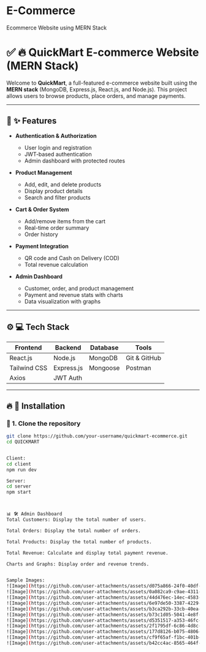 # E-Commerce
Ecommerce Website using MERN Stack

# ✅ 🔥 QuickMart E-commerce Website (MERN Stack)

Welcome to **QuickMart**, a full-featured e-commerce website built using the **MERN stack** (MongoDB, Express.js, React.js, and Node.js). This project allows users to browse products, place orders, and manage payments.

---


## 📌 ✨ Features

- **Authentication & Authorization**
    - User login and registration
    - JWT-based authentication
    - Admin dashboard with protected routes

- **Product Management**
    - Add, edit, and delete products
    - Display product details
    - Search and filter products

- **Cart & Order System**
    - Add/remove items from the cart
    - Real-time order summary
    - Order history

- **Payment Integration**
    - QR code and Cash on Delivery (COD)
    - Total revenue calculation

- **Admin Dashboard**
    - Customer, order, and product management
    - Payment and revenue stats with charts
    - Data visualization with graphs

---

## ⚙️ 💻 Tech Stack

| **Frontend** | **Backend**  | **Database** | **Tools**      |
|--------------|--------------|--------------|----------------|
| React.js     | Node.js      | MongoDB      | Git & GitHub   |
| Tailwind CSS | Express.js   | Mongoose     | Postman        |
| Axios        | JWT Auth     |              |                |

---

## 🔥 💾 Installation

### 🔹 1. Clone the repository
```bash
git clone https://github.com/your-username/quickmart-ecommerce.git
cd QUICKMART


Client:
cd client
npm run dev

Server:
cd server
npm start



📊 🛠️ Admin Dashboard
Total Customers: Display the total number of users.

Total Orders: Display the total number of orders.

Total Products: Display the total number of products.

Total Revenue: Calculate and display total payment revenue.

Charts and Graphs: Display order and revenue trends.


Sample Images:
![Image](https://github.com/user-attachments/assets/d075a866-24f0-40df-8b72-1a698909ba9e)
![Image](https://github.com/user-attachments/assets/0a082ca9-c9ae-4311-b5a7-f5e0eceb2ede)
![Image](https://github.com/user-attachments/assets/44d476ec-14ec-4583-8a25-29c2a78849c3)
![Image](https://github.com/user-attachments/assets/6e97de50-3387-4229-8214-7154c6cd60f8)
![Image](https://github.com/user-attachments/assets/b3ca292b-33cb-40ea-bb23-c6bbf30f86e7)
![Image](https://github.com/user-attachments/assets/b73c1d05-5041-4e8f-9725-2ea2f7879fd1)
![Image](https://github.com/user-attachments/assets/d5351517-a353-46fc-8bba-0f2a699596e1)
![Image](https://github.com/user-attachments/assets/2f1795df-6c86-4d8c-af56-e0526c18d9e0)
![Image](https://github.com/user-attachments/assets/177d8126-b075-4806-8a2f-184b95797517)
![Image](https://github.com/user-attachments/assets/cf9f65af-f1bc-401b-b440-d6507edb8f35)
![Image](https://github.com/user-attachments/assets/b42cc4ac-8565-464f-9795-228784b388da)
